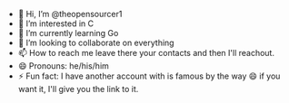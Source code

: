 - 👋 Hi, I’m @theopensourcer1
- 👀 I’m interested in C
- 🌱 I’m currently learning Go
- 💞️ I’m looking to collaborate on everything
- 📫 How to reach me <raise an issue on theopensourcer1 repo> leave there your contacts and then I'll reachout.
- 😄 Pronouns: he/his/him
- ⚡ Fun fact: I have another account with is famous by the way 😄 if you want it, <raise an issue on theopensourcer1 repo> I'll give you the link to it.

<!---
theopensourcer1/theopensourcer1 is a ✨ special ✨ repository because its `README.md` (this file) appears on your GitHub profile.
You can click the Preview link to take a look at your changes.
--->
